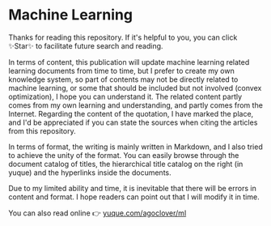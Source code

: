 # Machine Learning

Thanks for reading this repository. If it's helpful to you, you can click ✨Star✨ to facilitate future search and reading.

In terms of content, this publication will update machine learning related learning documents from time to time, but I prefer to create my own knowledge system, so part of  contents may not be directly related to machine learning, or some that should be included but not involved (convex optimization), I hope you can understand it. The related content partly comes from my own learning and understanding, and partly comes from the Internet. Regarding the content of the quotation, I have marked the place, and I'd be appreciated if you can state the sources when citing the articles from this repository. 

In terms of format, the writing is mainly written in Markdown, and I also tried to achieve the unity of the format. You can easily browse through the document catalog of titles, the hierarchical title catalog on the right (in yuque) and the hyperlinks inside the documents.

Due to my limited ability and time, it is inevitable that there will be errors in content and format. I hope readers can point out that I will modify it in time.

You can also read online 👉  [yuque.com/agoclover/ml](https://www.yuque.com/agoclover/ml)

